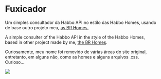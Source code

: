 # Fuxicador
Um simples consultador da Habbo API no estilo das Habbo Homes, usando de base outro projeto meu, <a href="https://login.bopehabbo.net/home/BrunoBonamigo">as BR Homes.</a>


A simple consulter of the Habbo API in the style of the Habbo Homes, based in other project made by me, <a href="https://login.bopehabbo.net/home/BrunoBonamigo">the BR Homes</a>.


Curiosamente, meu nome foi removido de várias áreas do site original, entretanto, em alguns não, como as homes e alguns arquivos .css. Curioso...


<a href="https://hits.seeyoufarm.com"><img src="https://hits.seeyoufarm.com/api/count/incr/badge.svg?url=https%3A%2F%2Fgithub.com%2FBonavigo%2Ffuxicador&count_bg=%2379C83D&title_bg=%23555555&icon=&icon_color=%23E7E7E7&title=views&edge_flat=false"/></a>
